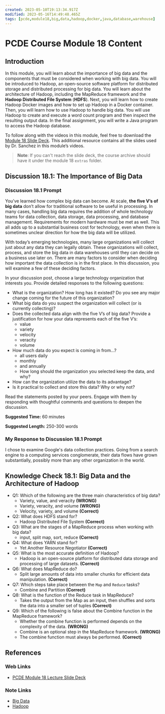```yaml
---
created: 2023-05-10T19:13:34.917Z
modified: 2023-05-16T14:49:48.465Z
tags: [pcde,module18,big,data,hadoop,docker,java,database,warehouse]
---
```

# PCDE Course Module 18 Content

## Introduction

In this module,
you will learn about the importance of big data and the components that
must be considered when working with big data.
You will be introduced to Hadoop,
an open-source software platform for
distributed storage and distributed processing for big data.
You will learn about the architecture of Hadoop,
including the MapReduce framework and
the **Hadoop Distributed File System** (**HDFS**).
Next, you will learn how to create Hadoop Docker images and how to
set up Hadoop in a Docker container.
Then, you will learn how to use Hadoop to handle big data.
You will use Hadoop to create and execute a word count program and
then inspect the resulting output data.
In the final assignment,
you will write a Java program to access the Hadoop database.

To follow along with the videos in this module,
feel free to download the [Module 18 Slide Deck][pcde-mod18-slides].
This additional resource contains all the slides used by
Dr. Sanchez in this module’s videos.

>**Note**: If you can't reach the slide deck,
>the course archive should have it under the module 18 `extras` folder.

## Discussion 18.1: The Importance of Big Data

### Discussion 18.1 Prompt

You’ve learned how complex big data can become.
At scale, **the five V’s of big data** don’t allow for
traditional software to be useful in processing.
In many cases, handling big data requires the addition of
whole technology teams for data collection, data storage, data processing,
and database management.
Requirements for modern hardware must be met as well.
This all adds up to a substantial business cost for technology,
even when there is sometimes unclear direction for
how the big data will be utilized.

With today’s emerging technologies,
many large organizations will collect just about
any data they can legally obtain.
These organizations will collect, process,
and store the big data in data warehouses until
they can decide on a business use later on.
There are many factors to consider when
deciding how important the data collection is in the first place.
In this discussion, you will examine a few of these deciding factors.

In your discussion post,
choose a large technology organization that interests you.
Provide detailed responses to the following questions:

* What is the organization?
How long has it existed?
Do you see any major change coming for the future of this organization?
* What big data do you suspect the organization will collect
(or is currently collecting)?
* Does the collected data align with the five V’s of big data?
Provide a justification for how your data represents each of the five V’s:
  * value
  * variety
  * velocity
  * veracity
  * volume
* How much data do you expect is coming in from...?
  * all users daily
  * monthly
  * and annually
  * How long should the organization you selected keep the data, and why?
* How can the organization utilize the data to its advantage?
* Is it practical to collect and store this data? Why or why not?

Read the statements posted by your peers.
Engage with them by responding with
thoughtful comments and questions to deepen the discussion.

**Suggested Time:** 60 minutes

**Suggested Length:** 250-300 words

### My Response to Discussion 18.1 Prompt

I chose to examine Google's data collection practices.
Going from a search engine to a computing services conglomerate,
their data flows have grown substantially,
possibly more than any other organization in the world.

## Knowledge Check 18.1: Big Data and the Architecture of Hadoop

* Q1: Which of the following are the three main characteristics of big data?
  * Variety, value, and veracity **(WRONG)**
  * Variety, veracity, and volume **(WRONG)**
  * Velocity, variety, and volume **(Correct)**
* Q2: What does HDFS stand for?
  * Hadoop Distributed File System **(Correct)**
* Q3: What are the stages of a MapReduce process when working with big data?
  * input, split map, sort, reduce **(Correct)**
* Q4: What does YARN stand for?
  * Yet Another Resource Negotiator **(Correct)**
* Q5: What is the most accurate definition of Hadoop?
  * Hadoop is an open-source platform for distributed data storage and
processing of large datasets. **(Correct)**
* Q6: What does MapReduce do?
  * Split large amounts of data into smaller chunks for
efficient data manipulation. **(Correct)**
* Q7: Which steps take place between the `Map` and `Reduce` tasks?
  * Combine and Partition **(Correct)**
* Q8: What is the function of the Reduce task in MapReduce?
  * Takes the output from the Map as an input,
then shuffles and sorts the data into a smaller set of tuples **(Correct)**
* Q9: Which of the following is false about the Combine function in
the MapReduce framework?
  * Whether the combine function is performed depends on the complexity of
the data. **(WRONG)**
  * Combine is an optional step in the MapReduce framework. **(WRONG)**
  * The combine function must always be performed. **(Correct)**

## References

### Web Links

* [PCDE Module 18 Lecture Slide Deck][pcde-mod18-slides]

<!-- Hidden References -->
[pcde-mod18-slides]: https://classroom.emeritus.org/courses/1412/files/847772/download "PCDE Module 18 Lecture Slide Deck"

### Note Links

* [Big Data][-big-data]
* [Hadoop][-hadoop]

<!-- Hidden References -->
[-big-data]: big-data.md "Big Data"
[-hadoop]: hadoop.md "Hadoop"
